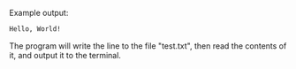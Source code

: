 Example output:
```sh
Hello, World!
```

The program will write the line to the file "test.txt", then read the contents of it, and output it to the terminal.